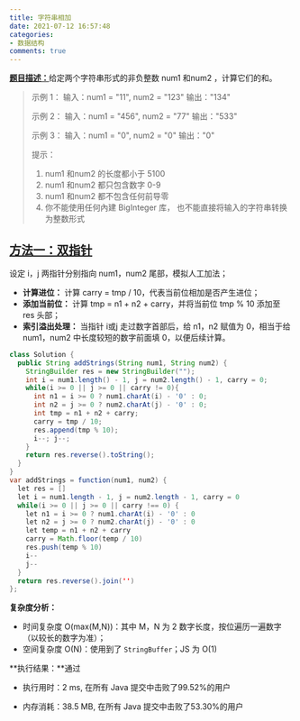 ```yaml
---
title: 字符串相加
date: 2021-07-12 16:57:48
categories:
- 数据结构
comments: true
---
```


[**题目描述：**](https://leetcode-cn.com/problems/add-strings/)给定两个字符串形式的非负整数 num1 和num2 ，计算它们的和。

 <!-- more -->

> 示例 1：
> 输入：num1 = "11", num2 = "123"
> 输出："134"
> 
> 示例 2：
> 输入：num1 = "456", num2 = "77"
> 输出："533"
> 
> 示例 3：
> 输入：num1 = "0", num2 = "0"
> 输出："0"
>
> 提示：
>
> 1. num1 和num2 的长度都小于 5100
> 2. num1 和num2 都只包含数字 0-9
> 3. num1 和num2 都不包含任何前导零
> 4. 你不能使用任何內建 BigInteger 库， 也不能直接将输入的字符串转换为整数形式



## [方法一：双指针](https://leetcode-cn.com/problems/add-strings/solution/add-strings-shuang-zhi-zhen-fa-by-jyd/)

设定 i，j 两指针分别指向 num1，num2 尾部，模拟人工加法；

- **计算进位：** 计算 carry = tmp / 10，代表当前位相加是否产生进位；
- **添加当前位：** 计算 tmp = n1 + n2 + carry，并将当前位 tmp % 10 添加至 res 头部；
- **索引溢出处理：** 当指针 i或j 走过数字首部后，给 n1，n2 赋值为 0，相当于给 num1，num2 中长度较短的数字前面填 0，以便后续计算。

```java
class Solution {
  public String addStrings(String num1, String num2) {
    StringBuilder res = new StringBuilder("");
    int i = num1.length() - 1, j = num2.length() - 1, carry = 0;
    while(i >= 0 || j >= 0 || carry != 0){
      int n1 = i >= 0 ? num1.charAt(i) - '0' : 0;
      int n2 = j >= 0 ? num2.charAt(j) - '0' : 0;
      int tmp = n1 + n2 + carry;
      carry = tmp / 10;
      res.append(tmp % 10);
      i--; j--;
    }
    return res.reverse().toString();
  }
}
var addStrings = function(num1, num2) {
  let res = []
  let i = num1.length - 1, j = num2.length - 1, carry = 0
  while(i >= 0 || j >= 0 || carry !== 0) {
    let n1 = i >= 0 ? num1.charAt(i) - '0' : 0
    let n2 = j >= 0 ? num2.charAt(j) - '0' : 0
    let temp = n1 + n2 + carry
    carry = Math.floor(temp / 10)
    res.push(temp % 10)
    i--
    j--
  }
  return res.reverse().join('')
};
```

**复杂度分析：**

- 时间复杂度 O(max(M,N))：其中 M，N 为 2 数字长度，按位遍历一遍数字（以较长的数字为准）；
- 空间复杂度 O(N)：使用到了 `StringBuffer`；JS 为 O(1)

**执行结果：**通过

- 执行用时：2 ms, 在所有 Java 提交中击败了99.52%的用户

- 内存消耗：38.5 MB, 在所有 Java 提交中击败了53.30%的用户

